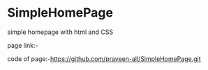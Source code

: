 # SimpleHomePage
simple homepage with html and CSS

page link:-

code of page:-https://github.com/praveen-all/SimpleHomePage.git
